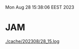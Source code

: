 Mon Aug 28 15:38:06 EEST 2023
# JAM
<a href='./cache/202308/28_15.log'>./cache/202308/28_15.log</a>
